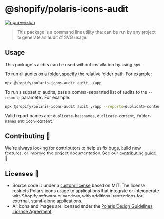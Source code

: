# @shopify/polaris-icons-audit

[![npm version](https://img.shields.io/npm/v/@shopify/polaris-icons-audit.svg?style=flat)](https://www.npmjs.com/package/@shopify/polaris-icons-audit)

> This package is a command line utility that can be run by any project to generate an audit of SVG usage.

## Usage

This package's audits can be used without installation by using `npx`.

To run all audits on a folder, specify the relative folder path. For example:

```sh
npx @shopify/polaris-icons-audit audit ./app
```

To run a subset of audits, pass a comma-separated list of
audits to the `--reports` parameter. For example:

```sh
npx @shopify/polaris-icons-audit audit ./app --reports=duplicate-content
```

Valid report names are: `duplicate-basenames`, `duplicate-content`, `folder-names` and `icon-content`.

## Contributing 🙌

We're always looking for contributors to help us fix bugs, build new features, or improve the project documentation. See our [contributing guide](https://github.com/Shopify/polaris-icons/blob/master/CONTRIBUTING.md). 👀

## Licenses 📝

- Source code is under a [custom license](https://github.com/Shopify/polaris-icons/blob/master/LICENSE.md) based on MIT. The license restricts Polaris icons usage to applications that integrate or interoperate with Shopify software or services, with additional restrictions for external, stand-alone applications.
- All icons and images are licensed under the [Polaris Design Guidelines License Agreement](https://polaris.shopify.com/legal/license).
